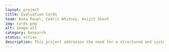 ```yaml
---
layout: project
title: Evaluation Cards
team: Anka Reuel, Cedric Whitney, Avijit Ghosh
img: cards.png
alt: image-alt
category: Research
status: active
description: This project addresses the need for a structured and systematic approach to documenting AI model evaluations through the creation of "evaluation cards," focusing specifically on technical base systems in their pre-deployment state. By concentrating on context-independent upstream evaluations, this framework, informed by stakeholder interviews and building upon prior work, enables early-stage model assessments that capture core capabilities, risks, and trade-offs relevant to future adopters regardless of specific downstream applications. The resulting evaluation cards will provide a user-friendly format for model developers to document key social aspects and evaluation results, facilitating transparent communication and informed use of AI models by attaching these cards to release documentation such as model and system cards.
---
```

